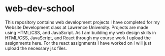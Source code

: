 # web-dev-school
This repository contains web development projects I have completed for my Website Development class at Lawrence University. Projects are made using HTML/CSS, and JavaScript.
As I am building my web design skills in HTML/CSS, JavaScript, and React through my course work I upload the assignments here. For the react assignments I have worked on I will just upload the necessary jsx files.
